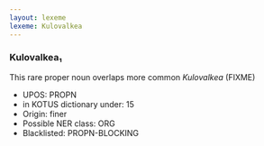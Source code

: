 ```yaml
---
layout: lexeme
lexeme: Kulovalkea
---
```


###  Kulovalkea₁

This rare proper noun overlaps more common *Kulovalkea* (FIXME)
* UPOS:  PROPN
* in KOTUS dictionary under:  15
* Origin:  finer
* Possible NER class:  ORG
* Blacklisted:  PROPN-BLOCKING

